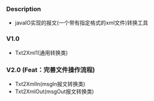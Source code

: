 ### Description
- javaIO实现的报文(一个带有指定格式的xml文件)转换工具

### V1.0
- Txt2Xml1(通用转换类)

### V2.0 (Feat：完善文件操作流程)
- Txt2XmlIn(msgIn报文转换类)
- Txt2XmlOut(msgOut报文转换类)
